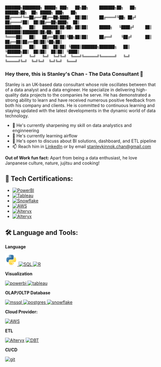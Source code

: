 ```
███████╗████████╗ █████╗ ███╗   ██╗██╗     ███████╗██╗   ██╗     ██████╗██╗  ██╗ █████╗ ███╗   ██╗
██╔════╝╚══██╔══╝██╔══██╗████╗  ██║██║     ██╔════╝╚██╗ ██╔╝    ██╔════╝██║  ██║██╔══██╗████╗  ██║
███████╗   ██║   ███████║██╔██╗ ██║██║     █████╗   ╚████╔╝     ██║     ███████║███████║██╔██╗ ██║
╚════██║   ██║   ██╔══██║██║╚██╗██║██║     ██╔══╝    ╚██╔╝      ██║     ██╔══██║██╔══██║██║╚██╗██║
███████║   ██║   ██║  ██║██║ ╚████║███████╗███████╗   ██║       ╚██████╗██║  ██║██║  ██║██║ ╚████║
╚══════╝   ╚═╝   ╚═╝  ╚═╝╚═╝  ╚═══╝╚══════╝╚══════╝   ╚═╝        ╚═════╝╚═╝  ╚═╝╚═╝  ╚═╝╚═╝  ╚═══╝
```
                                                      
### Hey there, this is Stanley's Chan - The Data Consultant 👋 

Stanley is an UK-based data consultant whose role oscillates between that of a data analyst and a data engineer. He specialize in delivering high-quality data projects to the companies he serve. He has demonstrated a strong ability to learn and have received numerous positive feedback from both his company and clients. He is committed to continuous learning and staying updated with the latest developments in the dynamic world of data technology. 

- 🔭 He's currently sharpening my skill on data analystics and enginneering
- 🌱 He's currently learning airflow
- 💬 He's open to discuss about BI solutions, dashboard, and ETL pipeline
- 📫 Reach him in [LinkedIn](https://www.linkedin.com/in/staneykinnok-chan/) or by email stanleykinnok.chan@gmail.com


**Out of Work fun fact:** Apart from being a data enthusiast, he love Janpanese culture, nature, jujitsu and cooking!

## 🏅 Tech Certifications:
- [![PowerBI](https://img.shields.io/badge/Power_BI-Power_BI_Data_Analyst_Associate-FEB800)](https://www.credly.com/badges/271b6df2-3979-436d-b97e-3303f83e0a89/linked_in_profile)
- [![Tableau](https://img.shields.io/badge/Tableau-Tableau_Certified_Data_Analyst-e3455d)](https://www.credly.com/badges/bf64e896-cbf5-40d9-93d9-03d76d29e77d/linked_in_profile)
- [![Snowflake](https://img.shields.io/badge/Snowflake-SnowPro_Core_Certification-649dd6)](https://www.credly.com/badges/d9bf93ec-b28c-4cd8-b4b1-23a15cd7b00a)
- [![AWS](https://img.shields.io/badge/AWS-AWS_Certified_Solutions_Architect_–_Associate_Certification-ff913d)](https://www.credly.com/badges/eda511b6-21d5-4fbb-8296-46e24fde3f80/public_url)
- [![Alteryx](https://img.shields.io/badge/Alteryx-Alteryx_Designer_Expert_Certified-blue)](https://www.credly.com/badges/07f2b25d-3761-4b56-a5a3-703c807dcc11/public_url)
- [![Alteryx](https://img.shields.io/badge/Alteryx-Alteryx_Server_Administration-blue)](https://www.credly.com/badges/07f2b25d-3761-4b56-a5a3-703c807dcc11/public_url)

## 🛠️ Language and Tools:
**Language**

<a href="https://www.python.org" target="_blank" rel="noreferrer"> <img src="https://raw.githubusercontent.com/devicons/devicon/master/icons/python/python-original.svg" alt="python" width="40" height="40"/> </a>
<a href="https://www.w3schools.com/sql/" target="_blank" rel="noreferrer"> <img src="https://encrypted-tbn0.gstatic.com/images?q=tbn:ANd9GcQviJKGbz-VEIvrZlwSpJaIAJC3w35lFP4TzIdVG_eMTQ&s" alt="SQL" width="40" height="40"/> </a>
<a href="https://www.r-project.org" target="_blank" rel="noreferrer"> <img src="https://upload.wikimedia.org/wikipedia/commons/thumb/1/1b/R_logo.svg/1200px-R_logo.svg.png" alt="R" width="40" height="40"/> </a>

**Visualization**

<a href="https://www.microsoft.com/en-us/power-platform/products/power-bi" target="_blank" rel="noreferrer"> <img src="https://upload.vectorlogo.zone/logos/microsoft_powerbi/images/985205ac-fb3d-4c80-97f4-7bc0fec8c67d.svg" alt="powerbi" width="40" height="40"/> </a> 
<a href="https://www.tableau.com" target="_blank" rel="noreferrer"> <img src="https://github.com/gilbarbara/logos/blob/main/logos/tableau-icon.svg" alt="tableau" width="40" height="40"/> </a>

**OLAP/OLTP Database**

<a href="https://www.microsoft.com/en-us/sql-server" target="_blank" rel="noreferrer"> <img src="https://www.svgrepo.com/show/303229/microsoft-sql-server-logo.svg" alt="mssql" width="40" height="40"/> </a>
<a href="https://www.postgresql.org/" target="_blank" rel="noreferrer"> <img src="https://www.postgresql.org/media/img/about/press/elephant.png" alt="postgres" width="40" height="40"/> </a>
<a href="https://www.snowflake.com/" target="_blank" rel="noreferrer"> <img src="https://www.vectorlogo.zone/logos/snowflake/snowflake-icon.svg" alt="snowflake" width="40" height="40"/> </a>

**Cloud Provider:**

<a href="https://aws.amazon.com/" target="_blank" rel="noreferrer"> <img src="https://upload.wikimedia.org/wikipedia/commons/9/93/Amazon_Web_Services_Logo.svg" alt="AWS" width="40" height="40"/> </a>

**ETL**

<a href="https://www.alteryx.com/" target="_blank" rel="noreferrer"> <img src="https://community.alteryx.com/t5/image/serverpage/image-id/259688iF6C1C4BD0BC11851?v=v2" alt="Alteryx" width="40" height="40"/></a>
<a href="https://www.getdbt.com/" target="_blank" rel="noreferrer"> <img src="https://seeklogo.com/images/D/dbt-logo-500AB0BAA7-seeklogo.com.png" alt="DBT" width="40" height="40"/> </a> 

**CI/CD**

<a href="https://git-scm.com/" target="_blank" rel="noreferrer"> <img src="https://www.vectorlogo.zone/logos/git-scm/git-scm-icon.svg" alt="git" width="40" height="40"/> </a>


